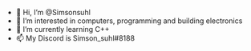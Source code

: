 - 👋 Hi, I’m @Simsonsuhl
- 👀 I’m interested in computers, programming and building electronics
- 🌱 I’m currently learning C++
- 📫 My Discord is Simson_suhl#8188

<!---
Simsonsuhl/Simsonsuhl is a ✨ special ✨ repository because its `README.md` (this file) appears on your GitHub profile.
You can click the Preview link to take a look at your changes.
--->
